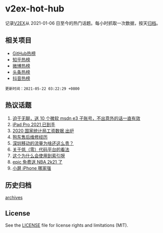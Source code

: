 # v2ex-hot-hub

 记录[V2EX](https://www.v2ex.com/)从 2021-01-06 日至今的热门话题。每小时抓取一次数据，按天[归档](archives)。
 
 ## 相关项目

- [GitHub热榜](https://github.com/snaildev/github-hot-hub)
- [知乎热榜](https://github.com/snaildev/zhihu-hot-hub)
- [微博热榜](https://github.com/snaildev/weibo-hot-hub)
- [头条热榜](https://github.com/snaildev/toutiao-hot-hub)
- [抖音热榜](https://github.com/snaildev/douyin-hot-hub)


 `更新时间：2021-05-22 03:22:29 +0800`

## 热议话题

1. [迫于无聊，送 10 个微软 msdn e3 子账号，不出意外的话一直有效](https://www.v2ex.com/t/778274)
1. [iPad Pro 2021 已到手](https://www.v2ex.com/t/778271)
1. [2020 国家统计局工资数据 出炉](https://www.v2ex.com/t/778270)
1. [狗东售后维修经历](https://www.v2ex.com/t/778343)
1. [深圳移动的流量为啥还这么贵？](https://www.v2ex.com/t/778265)
1. [关于低（零）代码平台的看法](https://www.v2ex.com/t/778356)
1. [这个为什么会使用到索引呀](https://www.v2ex.com/t/778366)
1. [epic 免费送 NBA 2k21 了](https://www.v2ex.com/t/778264)
1. [小屏 iPhone 哪家强](https://www.v2ex.com/t/778353)

## 历史归档

[archives](archives)

## License

See the [LICENSE](LICENSE) file for license rights and limitations (MIT).

